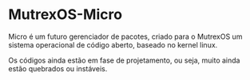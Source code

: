 # MutrexOS-Micro
Micro é um futuro gerenciador de pacotes, criado para o MutrexOS um sistema operacional de código aberto, baseado no kernel linux.

Os códigos ainda estão em fase de projetamento, ou seja, muito ainda estão quebrados ou instáveis.
